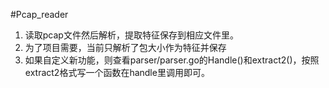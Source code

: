 #Pcap_reader
1. 读取pcap文件然后解析，提取特征保存到相应文件里。
2. 为了项目需要，当前只解析了包大小作为特征并保存
3. 如果自定义新功能，则查看parser/parser.go的Handle()和extract2()，按照extract2格式写一个函数在handle里调用即可。